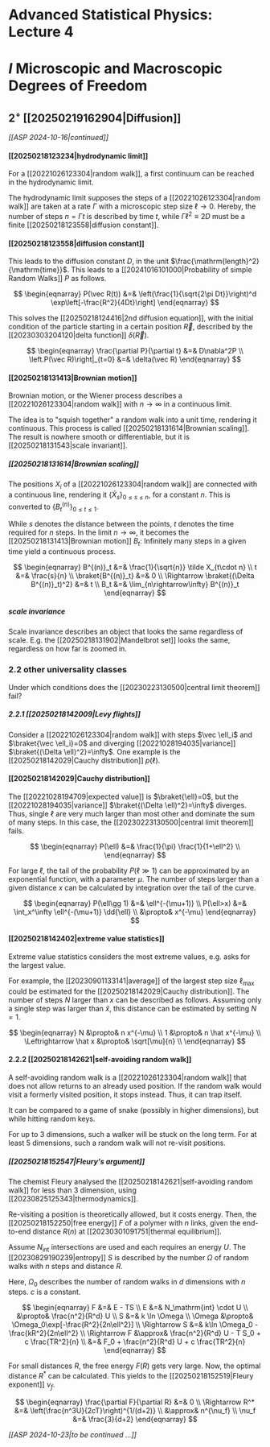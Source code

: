 # Advanced Statistical Physics: Lecture 4
# $I$ Microscopic and Macroscopic Degrees of Freedom
## $2^\circ$ [[20250219162904|Diffusion]]
*[[ASP 2024-10-16|continued]]*

#### [[20250218123234|hydrodynamic limit]]
For a [[20221026123304|random walk]], a first continuum can be reached in the hydrodynamic limit.

The hydrodynamic limit supposes the steps of a [[20221026123304|random walk]] are taken at a rate $\Gamma$ with a microscopic step size $\ell\rightarrow 0$. Hereby, the number of steps $n=\Gamma t$ is described by time $t$, while $\Gamma \ell^2\equiv 2D$ must be a finite [[20250218123558|diffusion constant]].

#### [[20250218123558|diffusion constant]]
This leads to the diffusion constant $D$, in the unit $\frac{\mathrm{length}^2}{\mathrm{time}}$. This leads to a [[20241016101000|Probability of simple Random Walks]] $P$ as follows.

$$
\begin{eqnarray}
    P(\vec R(t))
        &=& \left(\frac{1}{\sqrt{2\pi Dt}}\right)^d
            \exp\left[-\frac{R^2}{4Dt}\right]
\end{eqnarray}
$$

This solves the [[20250218124416|2nd diffusion equation]], with the initial condition of the particle starting in a certain position $\vec R$, described by the [[20230303204120|delta function]] $\delta(\vec R)$.

$$
\begin{eqnarray}
    \frac{\partial P}{\partial t} &=& D\nabla^2P \\
    \left.P(\vec R)\right|_{t=0} &=& \delta(\vec R)
\end{eqnarray}
$$

#### [[20250218131413|Brownian motion]]
Brownian motion, or the Wiener process describes a [[20221026123304|random walk]] with $n\rightarrow \infty$ in a continuous limit.

The idea is to "squish together" a random walk into a unit time, rendering it continuous. This process is called [[20250218131614|Brownian scaling]]. The result is nowhere smooth or differentiable, but it is [[20250218131543|scale invariant]].

##### [[20250218131614|Brownian scaling]]
The positions $X_i$ of a [[20221026123304|random walk]] are connected with a continuous line, rendering it $\{\tilde X_s\}_{0\le s\le n}$, for a constant $n$. This is converted to $\{B^{(n)}_t\}_{0\le t\le1}$.

While $s$ denotes the distance between the points, $t$ denotes the time required for $n$ steps. In the limit $n\rightarrow\infty$, it becomes the [[20250218131413|Brownian motion]] $B_t$: Infinitely many steps in a given time yield a continuous process.

$$
\begin{eqnarray}
    B^{(n)}_t &=& \frac{1}{\sqrt{n}} \tilde X_{t\cdot n} \\
    t &=& \frac{s}{n} \\
    \braket{B^{(n)}_t} &=& 0 \\
    \Rightarrow \braket{(\Delta B^{(n)}_t)^2} &=& t \\
    B_t &=& \lim_{n\rightarrow\infty} B^{(n)}_t
\end{eqnarray}
$$

##### scale invariance
Scale invariance describes an object that looks the same regardless of scale. E.g. the [[20250218131902|Mandelbrot set]] looks the same, regardless on how far is zoomed in.

### 2.2 other universality classes
Under which conditions does the [[20230223130500|central limit theorem]] fail?

##### 2.2.1 [[20250218142009|Levy flights]]
Consider a [[20221026123304|random walk]] with steps $\vec \ell_i$ and $\braket{\vec \ell_i}=0$ and diverging [[20221028194035|variance]] $\braket{(\Delta \ell)^2}=\infty$. One example is the [[20250218142029|Cauchy distribution]] $p(\ell)$.

#### [[20250218142029|Cauchy distribution]]
The [[20221028194709|expected value]] is $\braket{\ell}=0$, but the [[20221028194035|variance]] $\braket{(\Delta \ell)^2}=\infty$ diverges. Thus, single $\ell$ are very much larger than most other and dominate the sum of many steps. In this case, the [[20230223130500|central limit theorem]] fails.

$$
\begin{eqnarray}
    P(\ell) &=& \frac{1}{\pi} \frac{1}{1+\ell^2} \\
\end{eqnarray}
$$

For large $\ell$, the tail of the probability $P(\ell\gg 1)$ can be approximated by an exponential function, with a  parameter $\mu$. The number of steps larger than a given distance $x$ can be calculated by integration over the tail of the curve.

$$
\begin{eqnarray}
    P(\ell\gg 1) &=& \ell^{-(\mu+1)} \\
    P(\ell>x) &=& \int_x^\infty \ell^{-(\mu+1)} \dd{\ell} \\
        &\propto& x^{-\mu}
\end{eqnarray}
$$

#### [[20250218142402|extreme value statistics]]
Extreme value statistics considers the most extreme values, e.g. asks for the largest value.

For example, the [[20230901133141|average]] of the largest step size $\ell_\mathrm{max}$ could be estimated for the [[20250218142029|Cauchy distribution]]. The number of steps $N$ larger than $x$ can be described as follows. Assuming only a single step was larger than $\hat x$, this distance can be estimated by setting $N=1$.

$$
\begin{eqnarray}
    N &\propto& n x^{-\mu} \\
    1 &\propto& n \hat x^{-\mu} \\
    \Leftrightarrow \hat x &\propto& \sqrt[\mu]{n} \\
\end{eqnarray}
$$

#### 2.2.2 [[20250218142621|self-avoiding random walk]]
A self-avoiding random walk is a [[20221026123304|random walk]] that does not allow returns to an already used position. If the random walk would visit a formerly visited position, it stops instead. Thus, it can trap itself.

It can be compared to a game of snake (possibly in higher dimensions), but while hitting random keys.

For up to $3$ dimensions, such a walker will be stuck on the long term. For at least $5$ dimensions, such a random walk will not re-visit positions.

##### [[20250218152547|Fleury's argument]]
The chemist Fleury analysed the [[20250218142621|self-avoiding random walk]] for less than $3$ dimension, using [[20230825125343|thermodynamics]].

Re-visiting a position is theoretically allowed, but it costs energy. Then, the [[20250218152250|free energy]] $F$ of a polymer with $n$ links, given the end-to-end distance $R(n)$ at [[20230301091751|thermal equilibrium]].

Assume $N_\mathrm{int}$ intersections are used and each requires an energy $U$. The [[20230829190239|entropy]] $S$ is described by the number $\Omega$ of random walks with $n$ steps and distance $R$.

Here, $\Omega_0$ describes the number of random walks in $d$ dimensions with $n$ steps. $c$ is a constant. 

$$
\begin{eqnarray}
    F &=& E - TS \\
    E &=& N_\mathrm{int} \cdot U \\
        &\propto& \frac{n^2}{R^d} U \\
    S &=& k \ln \Omega \\
    \Omega &\propto& \Omega_0\exp[-\frac{R^2}{2n\ell^2}] \\
    \Rightarrow S &=& k\ln \Omega_0 - \frac{kR^2}{2n\ell^2} \\
    \Rightarrow F
        &\approx& \frac{n^2}{R^d} U
            - T S_0
            + c \frac{TR^2}{n} \\
        &=& F_0
            + \frac{n^2}{R^d} U
            + c \frac{TR^2}{n}
\end{eqnarray}
$$

For small distances $R$, the free energy $F(R)$ gets very large. Now, the optimal distance $R^*$ can be calculated. This yields to the [[20250218152519|Fleury exponent]] $\nu_f$.

$$
\begin{eqnarray}
    \frac{\partial F}{\partial R} &=& 0 \\
    \Rightarrow R^* &=& \left(\frac{n^3U}{2cT}\right)^{1/(d+2)} \\
        &\approx& n^{\nu_f} \\
    \nu_f &=& \frac{3}{d+2}
\end{eqnarray}
$$

*[[ASP 2024-10-23|to be continued ...]]*